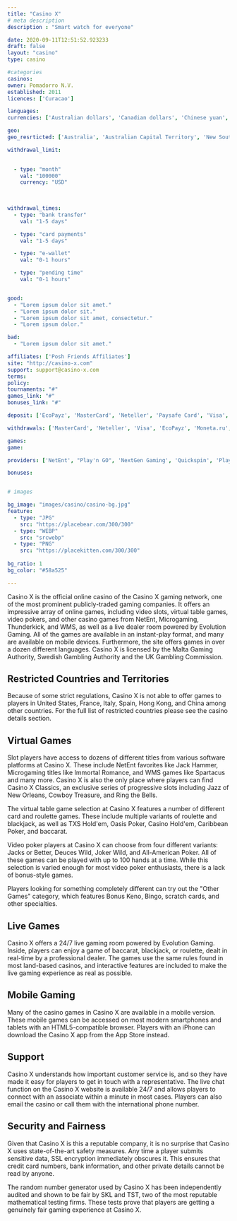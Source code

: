 ```yaml
---
title: "Casino X"
# meta description
description : "Smart watch for everyone"

date: 2020-09-11T12:51:52.923233
draft: false
layout: "casino" 
type: casino

#categories
casinos: 
owner: Pomadorro N.V.
established: 2011
licences: ['Curacao']

languages: 
currencies: ['Australian dollars', 'Canadian dollars', 'Chinese yuan', 'Euros', 'Japanese yen', 'Norwegian kroner', 'Russian rubles', 'US dollars']

geo: 
geo_resrticted: ['Australia', 'Australian Capital Territory', 'New South Wales', 'Northern Territory', 'Queensland', 'South Australia', 'Tasmania', 'Victoria', 'Western Australia', 'Belgium', 'Czech Republic', 'Denmark', 'France', 'Germany', 'Baden-Württemberg', 'Bayern', 'Berlin', 'Brandenburg', 'Bremen', 'Hamburg', 'Hessen', 'Mecklenburg-Vorpommern', 'Niedersachsen', 'Nordrhein-Westfalen', 'Rheinland-Pfalz', 'Saarland', 'Sachsen', 'Sachsen-Anhalt', 'Schleswig-Holstein', 'Thüringen', 'Hong Kong', 'Hungary', 'Italy', 'Latvia', 'Macau', 'Netherlands', 'Portugal', 'Puerto Rico', 'Romania', 'Slovakia', 'Spain', 'Sweden', 'Switzerland', 'Taiwan', 'Turkey', 'Ukraine', 'United Kingdom', 'United States', 'Alabama', 'Alaska', 'American Samoa', 'Arizona', 'Arkansas', 'California', 'Colorado', 'Connecticut', 'Delaware', 'District of Columbia', 'Florida', 'Georgia(US)', 'Guam', 'Hawaii', 'Idaho', 'Illinois', 'Indiana', 'Iowa', 'Kansas', 'Kentucky', 'Louisiana', 'Maine', 'Maryland', 'Massachusetts', 'Michigan', 'Minnesota', 'Mississippi', 'Missouri', 'Montana', 'Nebraska', 'Nevada', 'New Hampshire', 'New Jersey', 'New Mexico', 'New York', 'North Carolina', 'North Dakota', 'Northern Mariana Islands', 'Ohio', 'Oklahoma', 'Oregon', 'Pennsylvania', 'Rhode Island', 'South Carolina', 'South Dakota', 'Tennessee', 'Texas', 'U.S. Virgin Islands', 'Utah', 'Vermont', 'Virginia', 'Washington', 'West Virginia', 'Wisconsin', 'Wyoming']

withdrawal_limit:

  
  - type: "month"
    val: "100000"
    currency: "USD"
  
  

withdrawal_times:
  - type: "bank transfer"
    val: "1-5 days"

  - type: "card payments"
    val: "1-5 days"

  - type: "e-wallet"
    val: "0-1 hours"

  - type: "pending time"
    val: "0-1 hours"


good:
  - "Lorem ipsum dolor sit amet."
  - "Lorem ipsum dolor sit."
  - "Lorem ipsum dolor sit amet, consectetur."
  - "Lorem ipsum dolor."

bad:
  - "Lorem ipsum dolor sit amet."

affiliates: ['Posh Friends Affiliates']
site: "http://casino-x.com"
support: support@casino-x.com
terms:
policy:
tournaments: "#"
games_link: "#"
bonuses_link: "#"

deposit: ['EcoPayz', 'MasterCard', 'Neteller', 'Paysafe Card', 'Visa', 'Przelewy24', 'Nordea', 'Moneta', 'QIWI', 'Trustly', 'Skrill', 'Wire Transfer', 'Bitcoin', 'WebMoney', 'Yandex Money', 'Alfa Click', 'Ripple', 'Litecoin', 'Ethereum', 'iWallet', 'Neosurf', 'EPS', 'GiroPay', 'Rapid Transfer', 'Discover']

withdrawals: ['MasterCard', 'Neteller', 'Visa', 'EcoPayz', 'Moneta.ru', 'QIWI', 'Skrill', 'Bitcoin', 'Yandex Money', 'Ripple', 'Litecoin', 'Ethereum', 'iWallet']

games: 
game:

providers: ['NetEnt', "Play'n GO", 'NextGen Gaming', 'Quickspin', 'Playson', 'Thunderkick', 'Foxium', 'Booongo Gaming', 'Pragmatic Play', 'Microgaming', 'Playtech', 'Yggdrasil Gaming', 'Evolution Gaming', 'Elk Studios', 'Red Tiger Gaming', 'Push Gaming', 'iSoftBet', 'Habanero', 'Ainsworth Gaming Technology', '2 By 2 Gaming', 'Genesis Gaming', 'Rabcat', '1x2Games', 'Lightning Box', 'Iron Dog Studios', 'Relax Gaming', 'BlaBlaBla Studios', 'Big Time Gaming', 'Nolimit City', 'EGT Interactive', 'Igrosoft', 'Booming Games', 'Endorphina', 'Realistic Games', 'Tom Horn Gaming', 'Red Rake Gaming']

bonuses:


# images

bg_image: "images/casino/casino-bg.jpg"  
feature:
  - type: "JPG" 
    src: "https://placebear.com/300/300"
  - type: "WEBP"
    src: "srcwebp"
  - type: "PNG"
    src: "https://placekitten.com/300/300"  
 
bg_ratio: 1 
bg_color: "#58a525"  

---
```


Casino X is the official online casino of the Casino X gaming network, one of the most prominent publicly-traded gaming companies. It offers an impressive array of online games, including video slots, virtual table games, video pokers, and other casino games from NetEnt, Microgaming, Thunderkick, and WMS, as well as a live dealer room powered by Evolution Gaming. All of the games are available in an instant-play format, and many are available on mobile devices. Furthermore, the site offers games in over a dozen different languages. Casino X is licensed by the Malta Gaming Authority, Swedish Gambling Authority and the UK Gambling Commission.

## Restricted Countries and Territories
Because of some strict regulations, Casino X is not able to offer games to players in United States, France, Italy, Spain, Hong Kong, and China among other countries. For the full list of restricted countries please see the casino details section.

## Virtual Games
Slot players have access to dozens of different titles from various software platforms at Casino X. These include NetEnt favorites like Jack Hammer, Microgaming titles like Immortal Romance, and WMS games like Spartacus and many more. Casino X is also the only place where players can find Casino X Classics, an exclusive series of progressive slots including Jazz of New Orleans, Cowboy Treasure, and Ring the Bells.

The virtual table game selection at Casino X features a number of different card and roulette games. These include multiple variants of roulette and blackjack, as well as TXS Hold'em, Oasis Poker, Casino Hold'em, Caribbean Poker, and baccarat.

Video poker players at Casino X can choose from four different variants: Jacks or Better, Deuces Wild, Joker Wild, and All-American Poker. All of these games can be played with up to 100 hands at a time. While this selection is varied enough for most video poker enthusiasts, there is a lack of bonus-style games.

Players looking for something completely different can try out the "Other Games" category, which features Bonus Keno, Bingo, scratch cards, and other specialties.

## Live Games
Casino X offers a 24/7 live gaming room powered by Evolution Gaming. Inside, players can enjoy a game of baccarat, blackjack, or roulette, dealt in real-time by a professional dealer. The games use the same rules found in most land-based casinos, and interactive features are included to make the live gaming experience as real as possible.

## Mobile Gaming
Many of the casino games in Casino X are available in a mobile version. These mobile games can be accessed on most modern smartphones and tablets with an HTML5-compatible browser. Players with an iPhone can download the Casino X app from the App Store instead.

## Support
Casino X understands how important customer service is, and so they have made it easy for players to get in touch with a representative. The live chat function on the Casino X website is available 24/7 and allows players to connect with an associate within a minute in most cases. Players can also email the casino or call them with the international phone number.

## Security and Fairness
Given that Casino X is this a reputable company, it is no surprise that Casino X uses state-of-the-art safety measures. Any time a player submits sensitive data, SSL encryption immediately obscures it. This ensures that credit card numbers, bank information, and other private details cannot be read by anyone.

The random number generator used by Casino X has been independently audited and shown to be fair by SKL and TST, two of the most reputable mathematical testing firms. These tests prove that players are getting a genuinely fair gaming experience at Casino X.